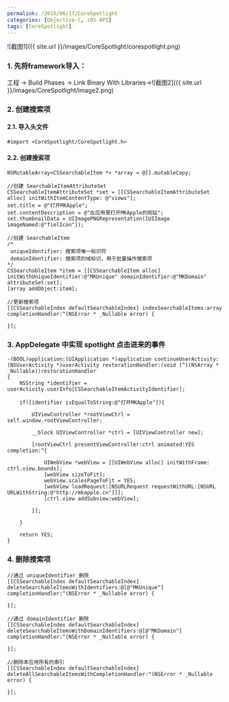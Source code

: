 ```yaml
---
permalink: /2016/06/17/CoreSpotlight
categories: [Objective-C, iOS API]
tags: [CoreSpotlight]
---
```

![截图1]({{ site.url }}/images/CoreSpotlight/corespotlight.png)

### 1. 先将framework导入：<br>
工程 -> Build Phases -> Link Binary With Libraries->![截图2]({{ site.url }}/images/CoreSpotlight/image2.png)
<br>

### 2. 创建搜索项

#### 2.1. 导入头文件

~~~objc
#import <CoreSpotlight/CoreSpotlight.h>
~~~

#### 2.2. 创建搜索项

~~~objc
NSMutableArray<CSSearchableItem *> *array = @[].mutableCopy;
    
//创建 SearchableItemAttributeSet
CSSearchableItemAttributeSet *set = [[CSSearchableItemAttributeSet alloc] initWithItemContentType: @"views"];
set.title = @"打开MKApple";
set.contentDescription = @"在应用里打开MKApple的网站";
set.thumbnailData = UIImagePNGRepresentation([UIImage imageNamed:@"fielIcon"]);
    
//创建 SearchableItem
/*
 uniqueIdentifier: 搜索项唯一标识符
 domainIdentifier: 搜索项的域标识，用于批量操作搜索项
*/
CSSearchableItem *item = [[CSSearchableItem alloc] initWithUniqueIdentifier:@"MKUnique" domainIdentifier:@"MKDomain" attributeSet:set];
[array addObject:item];
    
//更新搜索项
[[CSSearchableIndex defaultSearchableIndex] indexSearchableItems:array completionHandler:^(NSError * _Nullable error) {
        
}];
~~~


### 3. AppDelegate 中实现 spotlight 点击进来的事件

~~~objc
-(BOOL)application:(UIApplication *)application continueUserActivity:(NSUserActivity *)userActivity restorationHandler:(void (^)(NSArray * _Nullable))restorationHandler
{
    NSString *identifier = userActivity.userInfo[CSSearchableItemActivityIdentifier];
    
    if([identifier isEqualToString:@"打开MKApple"]){
        
        UIViewController *rootViewCtrl = self.window.rootViewController;
        
        __block UIViewController *ctrl = [UIViewController new];
        
        [rootViewCtrl presentViewController:ctrl animated:YES completion:^{
            
            UIWebView *webView = [[UIWebView alloc] initWithFrame: ctrl.view.bounds];
            [webView sizeToFit];
            webView.scalesPageToFit = YES;
            [webView loadRequest:[NSURLRequest requestWithURL:[NSURL URLWithString:@"http://mkapple.cn"]]];
            [ctrl.view addSubview:webView];
            
        }];
        
    }
    
    return YES;
}
~~~

### 4. 删除搜索项
~~~objc
//通过 uniqueIdentifier 删除
[[CSSearchableIndex defaultSearchableIndex] deleteSearchableItemsWithIdentifiers:@[@"MKUnique"] completionHandler:^(NSError * _Nullable error) {
        
}];
    
//通过 domainIdentifier 删除
[[CSSearchableIndex defaultSearchableIndex] deleteSearchableItemsWithDomainIdentifiers:@[@"MKDomain"] completionHandler:^(NSError * _Nullable error) {
        
}];
    
//删除本应用所有的索引
[[CSSearchableIndex defaultSearchableIndex] deleteAllSearchableItemsWithCompletionHandler:^(NSError * _Nullable error) {
        
}];
~~~


<!-- 多说评论框 start -->
<div class="ds-thread" data-thread-key="CoreSpotlight" data-title="iOS 的异常处理" data-url="http://mkapple.cn/2016/06/17/CoreSpotlight"></div>
<!-- 多说评论框 end -->
<!-- 多说公共JS代码 start (一个网页只需插入一次) -->
<script type="text/javascript">
var duoshuoQuery = {short_name:"mkapple"};
	(function() {
		var ds = document.createElement('script');
		ds.type = 'text/javascript';ds.async = true;
		ds.src = (document.location.protocol == 'https:' ? 'https:' : 'http:') + '//static.duoshuo.com/embed.js';
		ds.charset = 'UTF-8';
		(document.getElementsByTagName('head')[0] 
		 || document.getElementsByTagName('body')[0]).appendChild(ds);
	})();
	</script>
<!-- 多说公共JS代码 end -->